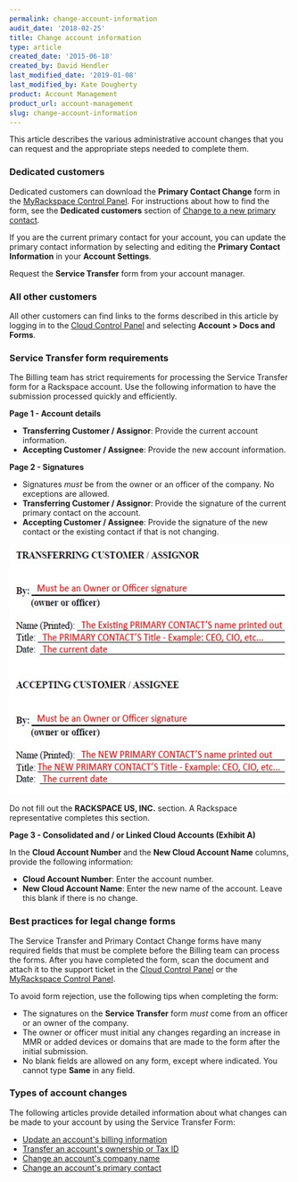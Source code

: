 ```yaml
---
permalink: change-account-information
audit_date: '2018-02-25'
title: Change account information
type: article
created_date: '2015-06-18'
created_by: David Hendler
last_modified_date: '2019-01-08'
last_modified_by: Kate Dougherty
product: Account Management
product_url: account-management
slug: change-account-information
---
```


This article describes the various administrative account changes that you can
request and the appropriate steps needed to complete them.

### Dedicated customers

Dedicated customers can download the **Primary Contact Change** form in the
[MyRackspace Control Panel](https://login.rackspace.com). For instructions
about how to find the form, see the **Dedicated customers** section of [Change
to a new primary contact](/support/how-to/change-to-new-primary-contact).

If you are the current primary contact for your account, you can update the
primary contact information by selecting and editing the **Primary Contact
Information** in your **Account Settings**.

Request the **Service Transfer** form from your account manager.

### All other customers

All other customers can find links to the forms described in this article by
logging in to the [Cloud Control Panel](https://login.rackspace.com) and
selecting **Account > Docs and Forms**.

### Service Transfer form requirements

The Billing team has strict requirements for processing the Service Transfer
form for a Rackspace account. Use the following information to have the
submission processed quickly and efficiently.

**Page 1 - Account details**

-   **Transferring Customer / Assignor**: Provide the current account
    information.
-   **Accepting Customer / Assignee**: Provide the new account information.

**Page 2 - Signatures**

-   Signatures *must* be from the owner or an officer of the company. No
    exceptions are allowed.
-   **Transferring Customer / Assignor**: Provide the signature of the
    current primary contact on the account.
-   **Accepting Customer / Assignee**: Provide the signature of the new
    contact or the existing contact if that is not changing.


<img src="change-account-2.jpg" alt="Signature section details, including Transferring customer (Assignor) and Accepting customer (assignee) information" width="567" height="448" />

Do not fill out the **RACKSPACE US, INC.** section. A Rackspace
representative completes this section.

**Page 3 - Consolidated and / or Linked Cloud Accounts (Exhibit A)**

In the **Cloud Account Number** and the **New Cloud Account Name** columns,
provide the following information:

- **Cloud Account Number**: Enter the account number.
- **New Cloud Account Name**: Enter the new name of the account. Leave
  this blank if there is no change.

### Best practices for legal change forms

The Service Transfer and Primary Contact Change forms have many required
fields that must be complete before the Billing team can process the forms.
After you have completed the form, scan the document and attach it to the
support ticket in the [Cloud Control Panel](https://login.rackspace.com) or
the [MyRackspace Control Panel](https://login.rackspace.com).

To avoid form rejection, use the following tips when completing the
form:

- The signatures on the **Service Transfer** form *must* come
  from an officer or an owner of the company.
- The owner or officer must initial any changes regarding an increase
  in MMR or added devices or domains that are made to the form after
  the initial submission.
- No blank fields are allowed on any form, except where indicated. You
  cannot type **Same** in any field.

### Types of account changes

The following articles provide detailed information about what changes can be
made to your account by using the Service Transfer Form:

- [Update an account's billing information](/support/how-to/update-account-billing-information)
- [Transfer an account's ownership or Tax ID](/support/how-to/transfer-account-ownership-or-tax-id)
- [Change an account's company name](/support/how-to/change-account-company-name)
- [Change an account's primary contact](/support/how-to/change-to-new-primary-contact)
